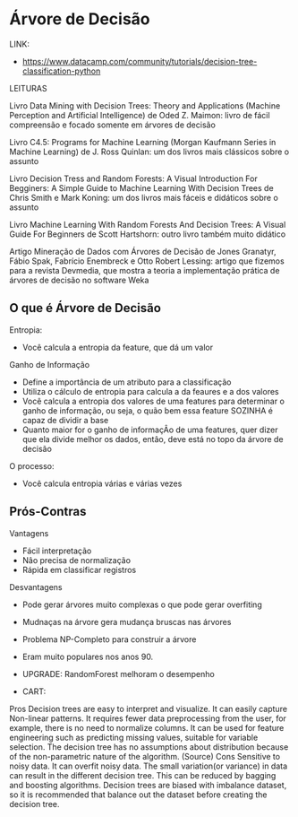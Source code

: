 # Árvore de Decisão

LINK: 
+ https://www.datacamp.com/community/tutorials/decision-tree-classification-python

LEITURAS

Livro Data Mining with Decision Trees: Theory and Applications (Machine Perception and Artificial Intelligence) de Oded Z. Maimon: livro de fácil compreensão e focado somente em árvores de decisão

Livro C4.5: Programs for Machine Learning (Morgan Kaufmann Series in Machine Learning) de J. Ross Quinlan: um dos livros mais clássicos sobre o assunto

Livro Decision Tress and Random Forests: A Visual Introduction For Begginers: A Simple Guide to Machine Learning With Decision Trees de Chris Smith e Mark Koning: um dos livros mais fáceis e didáticos sobre o assunto

Livro Machine Learning With Random Forests And Decision Trees: A Visual Guide For Beginners de Scott Hartshorn: outro livro também muito didático 

Artigo Mineração de Dados com Árvores de Decisão de Jones Granatyr, Fábio Spak, Fabrício Enembreck e Otto Robert Lessing: artigo que fizemos para a revista Devmedia, que mostra a teoria a implementação prática de árvores de decisão no software Weka

## O que é Árvore de Decisão
Entropia:
+ Você calcula a entropia da feature, que dá um valor 

Ganho de Informação
+ Define a importância de um atributo para a classificação
+ Utiliza o cálculo de entropia para calcula a da feaures e a dos valores
+ Você calcula a entropia dos valores de uma features para determinar o ganho de informação, ou seja, o quão bem essa feature SOZINHA é capaz de dividir a base
+ Quanto maior for o ganho de informaçÂo de uma features, quer dizer que ela divide melhor os dados, entâo, deve está no topo da árvore de decisão

O processo:
+ Você calcula entropia várias e várias vezes

## Prós-Contras

Vantagens
+ Fácil interpretação
+ Nâo precisa de normalização
+ Rápida em classificar registros

Desvantagens
+ Pode gerar árvores muito complexas o que pode gerar overfiting
+ Mudnaças na árvore gera mudança bruscas nas árvores
+ Problema NP-Completo para construir a árvore

+ Eram muito populares nos anos 90.
+ UPGRADE: RandomForest melhoram o desempenho
+ CART:


Pros
Decision trees are easy to interpret and visualize.
It can easily capture Non-linear patterns.
It requires fewer data preprocessing from the user, for example, there is no need to normalize columns.
It can be used for feature engineering such as predicting missing values, suitable for variable selection.
The decision tree has no assumptions about distribution because of the non-parametric nature of the algorithm. (Source)
Cons
Sensitive to noisy data. It can overfit noisy data.
The small variation(or variance) in data can result in the different decision tree. This can be reduced by bagging and boosting algorithms.
Decision trees are biased with imbalance dataset, so it is recommended that balance out the dataset before creating the decision tree.
